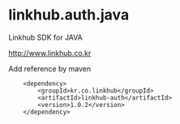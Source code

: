 linkhub.auth.java
=================

Linkhub SDK for JAVA

http://www.linkhub.co.kr

Add reference by maven

		<dependency>
			<groupId>kr.co.linkhub</groupId>
			<artifactId>linkhub-auth</artifactId>
			<version>1.0.2</version>
		</dependency>
